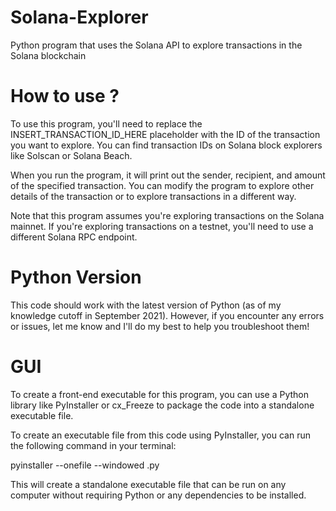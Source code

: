 # Solana-Explorer
Python program that uses the Solana API to explore transactions in the Solana blockchain


# How to use ?
To use this program, you'll need to replace the INSERT_TRANSACTION_ID_HERE placeholder with the ID of the transaction you want to explore. You can find transaction IDs on Solana block explorers like Solscan or Solana Beach.

When you run the program, it will print out the sender, recipient, and amount of the specified transaction. You can modify the program to explore other details of the transaction or to explore transactions in a different way.

Note that this program assumes you're exploring transactions on the Solana mainnet. If you're exploring transactions on a testnet, you'll need to use a different Solana RPC endpoint.

# Python Version

This code should work with the latest version of Python (as of my knowledge cutoff in September 2021). However, if you encounter any errors or issues, let me know and I'll do my best to help you troubleshoot them!


# GUI 
To create a front-end executable for this program, you can use a Python library like PyInstaller or cx_Freeze to package the code into a standalone executable file.

To create an executable file from this code using PyInstaller, you can run the following command in your terminal:

pyinstaller --onefile --windowed <filename>.py


This will create a standalone executable file that can be run on any computer without requiring Python or any dependencies to be installed.
